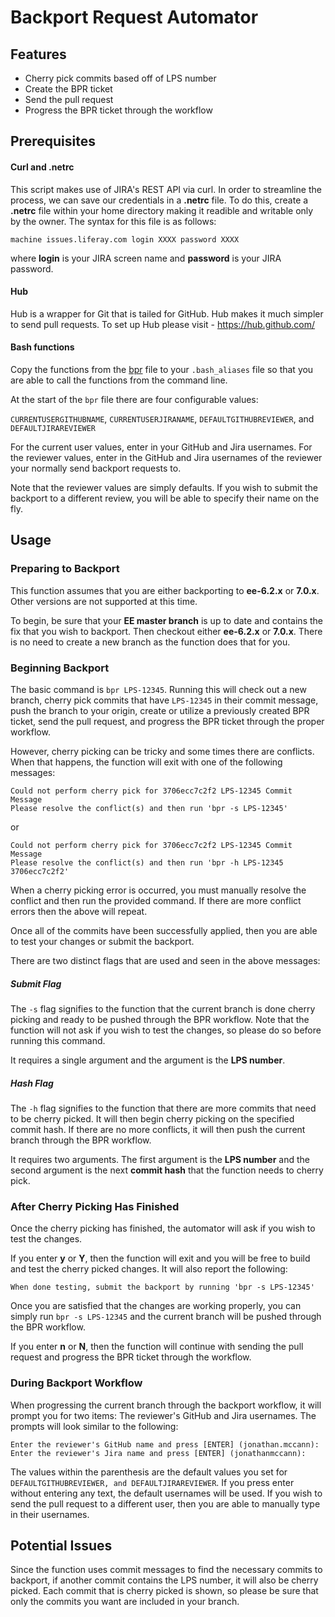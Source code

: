 # Backport Request Automator

## Features

* Cherry pick commits based off of LPS number
* Create the BPR ticket
* Send the pull request
* Progress the BPR ticket through the workflow

## Prerequisites

#### Curl and .netrc

This script makes use of JIRA's REST API via curl. In order to streamline the process, we can save our credentials in a **.netrc** file. To do this, create a **.netrc** file within your home directory making it readible and writable only by the owner. The syntax for this file is as follows:

```
machine issues.liferay.com login XXXX password XXXX
```

where **login** is your JIRA screen name and **password** is your JIRA password.

#### Hub

Hub is a wrapper for Git that is tailed for GitHub. Hub makes it much simpler to send pull requests. To set up Hub please visit - https://hub.github.com/

#### Bash functions

Copy the functions from the [bpr](https://github.com/jonathanmccann/backport-automator/blob/master/bpr) file to your ```.bash_aliases``` file so that you are able to call the functions from the command line.

At the start of the ```bpr``` file there are four configurable values:

```CURRENTUSERGITHUBNAME```, ```CURRENTUSERJIRANAME```, ```DEFAULTGITHUBREVIEWER```, and ```DEFAULTJIRAREVIEWER```

For the current user values, enter in your GitHub and Jira usernames. For the reviewer values, enter in the GitHub and Jira usernames of the reviewer your normally send backport requests to.

Note that the reviewer values are simply defaults. If you wish to submit the backport to a different review, you will be able to specify their name on the fly.

## Usage

### Preparing to Backport

This function assumes that you are either backporting to **ee-6.2.x** or **7.0.x**. Other versions are not supported at this time.

To begin, be sure that your **EE master branch** is up to date and contains the fix that you wish to backport. Then checkout either **ee-6.2.x** or **7.0.x**. There is no need to create a new branch as the function does that for you.

### Beginning Backport

The basic command is ```bpr LPS-12345```. Running this will check out a new branch, cherry pick commits that have ```LPS-12345``` in their commit message, push the branch to your origin, create or utilize a previously created BPR ticket, send the pull request, and progress the BPR ticket through the proper workflow.

However, cherry picking can be tricky and some times there are conflicts. When that happens, the function will exit with one of the following messages:

```
Could not perform cherry pick for 3706ecc7c2f2 LPS-12345 Commit Message
Please resolve the conflict(s) and then run 'bpr -s LPS-12345'
```

or

```
Could not perform cherry pick for 3706ecc7c2f2 LPS-12345 Commit Message
Please resolve the conflict(s) and then run 'bpr -h LPS-12345 3706ecc7c2f2'
```

When a cherry picking error is occurred, you must manually resolve the conflict and then run the provided command. If there are more conflict errors then the above will repeat.

Once all of the commits have been successfully applied, then you are able to test your changes or submit the backport.

There are two distinct flags that are used and seen in the above messages:

##### Submit Flag

The ```-s``` flag signifies to the function that the current branch is done cherry picking and ready to be pushed through the BPR workflow. Note that the function will not ask if you wish to test the changes, so please do so before running this command.

It requires a single argument and the argument is the **LPS number**.

##### Hash Flag

The ```-h``` flag signifies to the function that there are more commits that need to be cherry picked. It will then begin cherry picking on the specified commit hash. If there are no more conflicts, it will then push the current branch through the BPR workflow.

It requires two arguments. The first argument is the **LPS number** and the second argument is the next **commit hash** that the function needs to cherry pick.

### After Cherry Picking Has Finished

Once the cherry picking has finished, the automator will ask if you wish to test the changes.

If you enter **y** or **Y**, then the function will exit and you will be free to build and test the cherry picked changes. It will also report the following:

```
When done testing, submit the backport by running 'bpr -s LPS-12345'
```

Once you are satisfied that the changes are working properly, you can simply run ```bpr -s LPS-12345``` and the current branch will be pushed through the BPR workflow.

If you enter **n** or **N**, then the function will continue with sending the pull request and progress the BPR ticket through the workflow.

### During Backport Workflow

When progressing the current branch through the backport workflow, it will prompt you for two items: The reviewer's GitHub and Jira usernames. The prompts will look similar to the following:

```
Enter the reviewer's GitHub name and press [ENTER] (jonathan.mccann): 
Enter the reviewer's Jira name and press [ENTER] (jonathanmccann): 
```

The values within the parenthesis are the default values you set for ```DEFAULTGITHUBREVIEWER, and DEFAULTJIRAREVIEWER```. If you press enter without entering any text, the default usernames will be used. If you wish to send the pull request to a different user, then you are able to manually type in their usernames.

## Potential Issues

Since the function uses commit messages to find the necessary commits to backport, if another commit contains the LPS number, it will also be cherry picked. Each commit that is cherry picked is shown, so please be sure that only the commits you want are included in your branch.